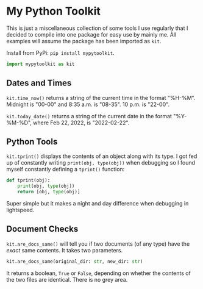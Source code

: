 # My Python Toolkit

This is just a miscellaneous collection of some tools I use regularly that I decided to compile into one package for easy use by mainly me. All examples will assume the package has been imported as `kit`. 

Install from PyPi: `pip install mypytoolkit`. 

```python
import mypytoolkit as kit
```

## Dates and Times

`kit.time_now()` returns a string of the current time in the format "%H-%M". Midnight is "00-00" and 8:35 a.m. is "08-35". 10 p.m. is "22-00". 

`kit.today_date()` returns a string of the current date in the format "%Y-%M-%D", where Feb 22, 2022, is "2022-02-22". 

## Python Tools

`kit.tprint()` displays the contents of an object along with its type. I got fed up of constantly writing `print(obj, type(obj))` when debugging so I found myself constantly defining a `tprint()` function:

```python
def tprint(obj):
    print(obj, type(obj))
    return [obj, type(obj)]
```

Super simple but it makes a night and day difference when debugging in lightspeed.

## Document Checks

`kit.are_docs_same()` will tell you if two documents (of any type) have the _exact_ same contents. It takes two parameters. 

```python
kit.are_docs_same(original_dir: str, new_dir: str)
```

It returns a boolean, `True` or `False`, depending on whether the contents of the two files are identical. There is no grey area.